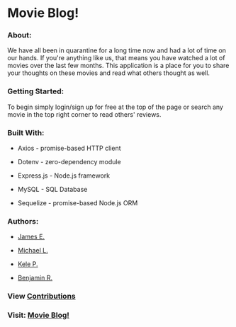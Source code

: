 # Movie Blog!

### About:

We have all been in quarantine for a long time now and had a lot of time on our hands. If you're anything like us, that means you have watched a lot of movies over the last few months. This application is a place for you to share your thoughts on these movies and read what others thought as well.

### Getting Started:

To begin simply login/sign up for free at the top of the page or search any movie in the top right corner to read others' reviews.

### Built With:

- Axios - promise-based HTTP client

- Dotenv - zero-dependency module

- Express.js - Node.js framework

- MySQL - SQL Database

- Sequelize - promise-based Node.js ORM

### Authors:

- <a href="https://github.com/TuffLuffJimmy" target="_blank">James E.</a>

- <a href="https://github.com/Ljunghster" target="_blank">Michael L.</a>

- <a href="https://github.com/Foxk2p" target="_blank">Kele P.</a>

- <a href="https://github.com/benroznos" target="_blank">Benjamin R.</a>

### View <a href="https://github.com/Foxk2p/Movie-Blog/graphs/contributors" target="_blank">Contributions</a>

### Visit: <a href="https://salty-reef-54366.herokuapp.com/" target="_blank">Movie Blog!</a>
